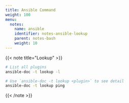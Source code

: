 ```yaml
---
title: Ansible Command
weight: 100
menu:
  notes:
    name: ansible
    identifier: notes-ansible-lookup
    parent: notes-bash
    weight: 10
---
```


{{< note title="Lookup" >}}

```bash
# List all plugins
ansible-doc -t lookup -l

# Use `ansible-doc -t lookup <plugin>` to see detail
ansible-doc -t lookup ping
```

{{< /note >}}
